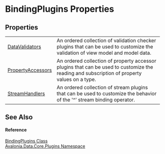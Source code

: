 # BindingPlugins Properties




## Properties
<table>
<tr>
<td><a href="P_Avalonia_Data_Core_Plugins_BindingPlugins_DataValidators">DataValidators</a></td>
<td>An ordered collection of validation checker plugins that can be used to customize the validation of view model and model data.</td>
</tr>
<tr>
<td><a href="P_Avalonia_Data_Core_Plugins_BindingPlugins_PropertyAccessors">PropertyAccessors</a></td>
<td>An ordered collection of property accessor plugins that can be used to customize the reading and subscription of property values on a type.</td>
</tr>
<tr>
<td><a href="P_Avalonia_Data_Core_Plugins_BindingPlugins_StreamHandlers">StreamHandlers</a></td>
<td>An ordered collection of stream plugins that can be used to customize the behavior of the '^' stream binding operator.</td>
</tr>
</table>

## See Also


#### Reference
<a href="T_Avalonia_Data_Core_Plugins_BindingPlugins">BindingPlugins Class</a>  
<a href="N_Avalonia_Data_Core_Plugins">Avalonia.Data.Core.Plugins Namespace</a>  
